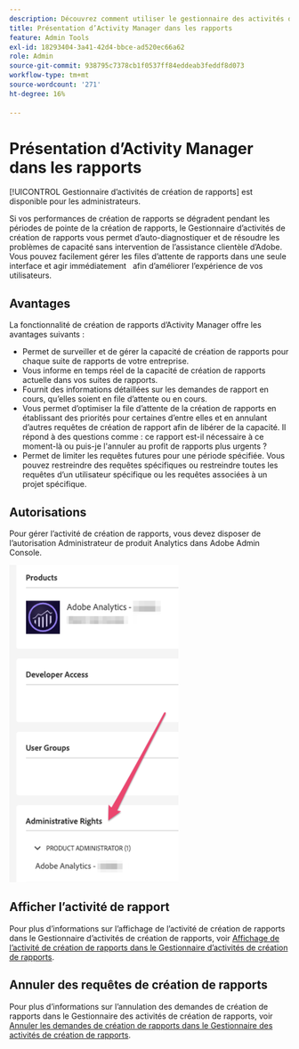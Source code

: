 ```yaml
---
description: Découvrez comment utiliser le gestionnaire des activités de rapport pour diagnostiquer et corriger les problèmes de capacité pendant les heures de pointe de la création de rapports.
title: Présentation d’Activity Manager dans les rapports
feature: Admin Tools
exl-id: 18293404-3a41-42d4-bbce-ad520ec66a62
role: Admin
source-git-commit: 938795c7378cb1f0537ff84eddeab3feddf8d073
workflow-type: tm+mt
source-wordcount: '271'
ht-degree: 16%

---
```


# Présentation d’Activity Manager dans les rapports

[!UICONTROL Gestionnaire d’activités de création de rapports] est disponible pour les administrateurs.

Si vos performances de création de rapports se dégradent pendant les périodes de pointe de la création de rapports, le Gestionnaire d’activités de création de rapports vous permet d’auto-diagnostiquer et de résoudre les problèmes de capacité sans intervention de l’assistance clientèle d’Adobe. Vous pouvez facilement gérer les files d’attente de rapports dans une seule interface et agir immédiatement &#x200B; &#x200B; afin d’améliorer l’expérience de vos utilisateurs.

## Avantages

La fonctionnalité de création de rapports d’Activity Manager offre les avantages suivants :

* Permet de surveiller et de gérer la capacité de création de rapports pour chaque suite de rapports de votre entreprise.
* Vous informe en temps réel de la capacité de création de rapports actuelle dans vos suites de rapports.
* Fournit des informations détaillées sur les demandes de rapport en cours, qu’elles soient en file d’attente ou en cours.
* Vous permet d’optimiser la file d’attente de la création de rapports en établissant des priorités pour certaines d’entre elles et en annulant d’autres requêtes de création de rapport afin de libérer de la capacité. Il répond à des questions comme : ce rapport est-il nécessaire à ce moment-là ou puis-je l&#39;annuler au profit de rapports plus urgents ?
* Permet de limiter les requêtes futures pour une période spécifiée. Vous pouvez restreindre des requêtes spécifiques ou restreindre toutes les requêtes d’un utilisateur spécifique ou les requêtes associées à un projet spécifique.

## Autorisations

Pour gérer l’activité de création de rapports, vous devez disposer de l’autorisation Administrateur de produit Analytics dans Adobe Admin Console.

![autorisation](/help/admin/admin/assets/rep-mgr-permission.png)

## Afficher l’activité de rapport

Pour plus d’informations sur l’affichage de l’activité de création de rapports dans le Gestionnaire d’activités de création de rapports, voir [Affichage de l’activité de création de rapports dans le Gestionnaire d’activités de création de rapports](/help/admin/admin/reporting-activity-manager/reporting-activity.md).

## Annuler des requêtes de création de rapports

Pour plus d’informations sur l’annulation des demandes de création de rapports dans le Gestionnaire des activités de création de rapports, voir [Annuler les demandes de création de rapports dans le Gestionnaire des activités de création de rapports](/help/admin/admin/reporting-activity-manager/reporting-activity-cancel-requests.md).
